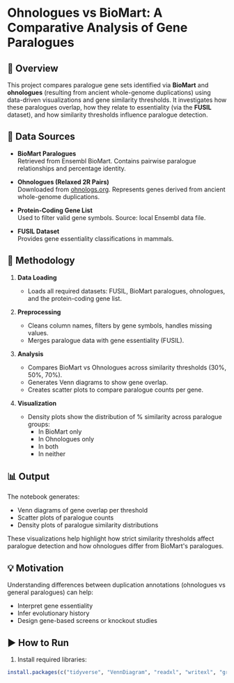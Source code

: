 
# Ohnologues vs BioMart: A Comparative Analysis of Gene Paralogues

## 📘 Overview

This project compares paralogue gene sets identified via **BioMart** and **ohnologues** (resulting from ancient whole-genome duplications) using data-driven visualizations and gene similarity thresholds. It investigates how these paralogues overlap, how they relate to essentiality (via the **FUSIL** dataset), and how similarity thresholds influence paralogue detection.

## 📁 Data Sources

- **BioMart Paralogues**  
  Retrieved from Ensembl BioMart. Contains pairwise paralogue relationships and percentage identity.

- **Ohnologues (Relaxed 2R Pairs)**  
  Downloaded from [ohnologs.org](http://ohnologs.org). Represents genes derived from ancient whole-genome duplications.

- **Protein-Coding Gene List**  
  Used to filter valid gene symbols. Source: local Ensembl data file.

- **FUSIL Dataset**  
  Provides gene essentiality classifications in mammals.

## 🧪 Methodology

1. **Data Loading**
   - Loads all required datasets: FUSIL, BioMart paralogues, ohnologues, and the protein-coding gene list.

2. **Preprocessing**
   - Cleans column names, filters by gene symbols, handles missing values.
   - Merges paralogue data with gene essentiality (FUSIL).

3. **Analysis**
   - Compares BioMart vs Ohnologues across similarity thresholds (30%, 50%, 70%).
   - Generates Venn diagrams to show gene overlap.
   - Creates scatter plots to compare paralogue counts per gene.

4. **Visualization**
   - Density plots show the distribution of % similarity across paralogue groups:
     - In BioMart only
     - In Ohnologues only
     - In both
     - In neither

## 📊 Output

The notebook generates:
- Venn diagrams of gene overlap per threshold
- Scatter plots of paralogue counts
- Density plots of paralogue similarity distributions

These visualizations help highlight how strict similarity thresholds affect paralogue detection and how ohnologues differ from BioMart's paralogues.

## 💡 Motivation

Understanding differences between duplication annotations (ohnologues vs general paralogues) can help:
- Interpret gene essentiality
- Infer evolutionary history
- Design gene-based screens or knockout studies

## ▶️ How to Run

1. Install required libraries:

```r
install.packages(c("tidyverse", "VennDiagram", "readxl", "writexl", "grid", "UpSetR"))
